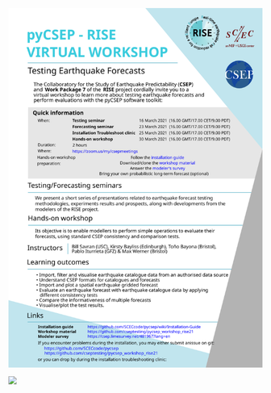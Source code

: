 

![](https://raw.githubusercontent.com/pabloitu/pycsep_workshop_rise21/main/invitation.svg)

![](https://raw.githubusercontent.com/pabloitu/pycsep_workshop_rise21/main/organizational/agenda.svg)


